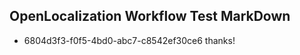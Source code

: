 ## OpenLocalization Workflow Test MarkDown
* 6804d3f3-f0f5-4bd0-abc7-c8542ef30ce6 thanks!

<!--HONumber=Jul16_HO4-->



